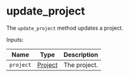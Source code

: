 # update_project

The `update_project` method updates a project.

  Inputs:

__Name__ | __Type__ | __Description__
--- | --- | --- | 
`project` | [Project](../types/Project.md) | The project.


